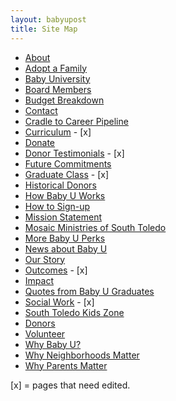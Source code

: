 ```yaml
---
layout: babyupost
title: Site Map
---
```



* [About](http://babyutoledo.com/3/about)
* [Adopt a Family](http://babyutoledo.com/4/adopt-a-family)
* [Baby University](http://babyutoledo.com/1/baby-university)
* [Board Members](http://babyutoledo.com/607/baby-university-board-members)
* [Budget Breakdown](http://babyutoledo.com/647/baby-university-budget)
* [Contact](http://babyutoledo.com/6/contact)  
* [Cradle to Career Pipeline](http://babyutoledo.com/7/cradle-to-career-pipeline) 
* [Curriculum](http://babyutoledo.com/818/baby-university-curriculum) - [x]
* [Donate](http://babyutoledo.com/8/donate) 
* [Donor Testimonials](http://babyutoledo.com/9/donor-testimonials)  - [x]
* [Future Commitments](http://babyutoledo.com/671/future-commitments)
* [Graduate Class](http://babyutoledo.com/820/baby-university-graduate-class) - [x]
* [Historical Donors](http://babyutoledo.com/99/historical-donors)
* [How Baby U Works](http://babyutoledo.com/10/how-baby-u-works)
* [How to Sign-up](http://babyutoledo.com/11/how-to-signup)
* [Mission Statement](http://babyutoledo.com/13/mission-statement)
* [Mosaic Ministries of South Toledo](http://babyutoledo.com/164/mosaic-ministries-of-south-toledo)
* [More Baby U Perks](http://babyutoledo.com/14/more-baby-u-perks)
* [News about Baby U](http://babyutoledo.com/5/baby-u-in-the-news)
* [Our Story](http://babyutoledo.com/15/our-story)
* [Outcomes](http://babyutoledo.com/817/baby-university-outcomes) - [x]
* [Impact](http://babyutoledo.com/16/impact)
* [Quotes from Baby U Graduates](http://babyutoledo.com/18/quotes-from-baby-u-graduates)
* [Social Work](http://babyutoledo.com/819/baby-university-social-work) - [x]
* [South Toledo Kids Zone](http://babyutoledo.com/19/south-toledo-kids-zone)
* [Donors](http://babyutoledo.com/20/donors)
* [Volunteer](http://babyutoledo.com/21/volunteer)
* [Why Baby U?](http://babyutoledo.com/22/why-baby-u)
* [Why Neighborhoods Matter](http://babyutoledo.com/23/why-neighborhoods-matter)
* [Why Parents Matter](http://babyutoledo.com/24/why-parents-matter)

[x] = pages that need edited.
